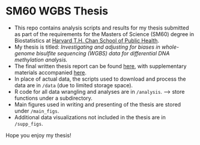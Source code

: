 # SM60 WGBS Thesis
- This repo contains analysis scripts and results for my thesis submitted as part of the requirements for the Masters of Science (SM60) degree in Biostatistics at [Harvard T.H. Chan School of Public Health](https://www.hsph.harvard.edu/).
- My thesis is titled: *Investigating and adjusting for biases in whole-genome bisulfite sequencing (WGBS) data for differential DNA methylation analysis.*
- The final written thesis report can be found [here](link), with supplementary materials accompanied [here](link). 
- In place of actual data, the scripts used to download and process the data are in `/data` (due to limited storage space).
- R code for all data wrangling and analyses are in `/analysis`. --> store functions under a subdirectory.
- Main figures used in writing and presenting of the thesis are stored under `/main_figs`.
- Additional data visualizations not included in the thesis are in `/supp_figs`.

Hope you enjoy my thesis!
